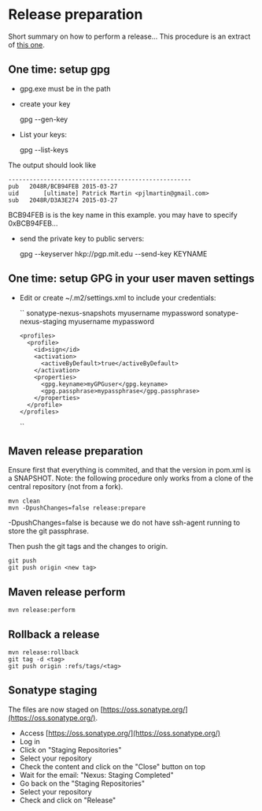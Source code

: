 # Release preparation

Short summary on how to perform a release...
This procedure is an extract of [this one](http://datumedge.blogspot.fr/2012/05/publishing-from-github-to-maven-central.html).

## One time: setup gpg

* gpg.exe must be in the path
* create your key

	gpg --gen-key
	
* List your keys:

	gpg --list-keys

The output should look like

	----------------------------------------------------
	pub   2048R/BCB94FEB 2015-03-27
	uid       [ultimate] Patrick Martin <pjlmartin@gmail.com>
	sub   2048R/D3A3E274 2015-03-27

BCB94FEB is is the key name in this example. you may have to specify 0xBCB94FEB...

* send the private key to public servers:

	gpg --keyserver hkp://pgp.mit.edu --send-key KEYNAME

## One time: setup GPG in your user maven settings

* Edit or create ~/.m2/settings.xml to include your credentials: 

	``<settings xmlns="http://maven.apache.org/SETTINGS/1.0.0"
	  xmlns:xsi="http://www.w3.org/2001/XMLSchema-instance"
	  xsi:schemaLocation="http://maven.apache.org/SETTINGS/1.0.0
                      http://maven.apache.org/xsd/settings-1.0.0.xsd">
	  <servers>
	    <server>
	      <id>sonatype-nexus-snapshots</id>
	      <username>myusername</username>
	      <password>mypassword</password>
	    </server>
	    <server>
	      <id>sonatype-nexus-staging</id>
	      <username>myusername</username>
	      <password>mypassword</password>
	    </server>
	  </servers>

	  <profiles>
	    <profile>
	      <id>sign</id>
	      <activation>
	        <activeByDefault>true</activeByDefault>
	      </activation>
	      <properties>
		    <gpg.keyname>myGPGuser</gpg.keyname>
	        <gpg.passphrase>mypassphrase</gpg.passphrase>
	      </properties>
	    </profile>
	  </profiles>
	</settings>``


## Maven release preparation

Ensure first that everything is commited, and that the version in pom.xml is a SNAPSHOT.
Note: the following procedure only works from a clone of the central repository (not from a fork).

	mvn clean
	mvn -DpushChanges=false release:prepare
	
-DpushChanges=false is because we do not have ssh-agent running to store the git passphrase.

Then push the git tags and the changes to origin.

	git push
	git push origin <new tag>

## Maven release perform

	mvn release:perform
	
## Rollback a release

	mvn release:rollback
	git tag -d <tag>
	git push origin :refs/tags/<tag>
	 
## Sonatype staging

The files are now staged on [https://oss.sonatype.org/](https://oss.sonatype.org/).

* Access [https://oss.sonatype.org/](https://oss.sonatype.org/)
* Log in
* Click on "Staging Repositories"
* Select your repository
* Check the content and click on the "Close" button on top
* Wait for the email: "Nexus: Staging Completed"
* Go back on the "Staging Repositories"
* Select your repository
* Check and click on "Release"
